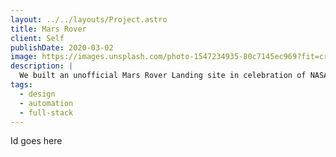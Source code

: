 ```yaml
---
layout: ../../layouts/Project.astro
title: Mars Rover
client: Self
publishDate: 2020-03-02
image: https://images.unsplash.com/photo-1547234935-80c7145ec969?fit=crop&w=1400&h=700&q=75
description: |
  We built an unofficial Mars Rover Landing site in celebration of NASA's Perseverance Rover.
tags:
  - design
  - automation
  - full-stack
---
```


Id goes here